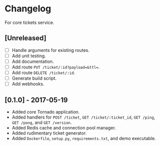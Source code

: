 # Changelog
For core tickets service.

## [Unreleased]
- [ ] Handle arguments for existing routes.
- [ ] Add unit testing.
- [ ] Add documentation.
- [ ] Add route `PUT /ticket/:id?payload=&ttl=`.
- [ ] Add route `DELETE /ticket/:id`.
- [ ] Generate build script.
- [ ] Add webhooks.

## [0.1.0] - 2017-05-19
- Added core Tornado application.
- Added handlers for `POST /ticket`, `GET /ticket/:ticket_id`, `GET /ping`, `GET /pong`, and `GET /version`.
- Added Redis cache and connection pool manager.
- Added rudimentary ticket generator.
- Added `Dockerfile`, `setup.py`, `requirements.txt`, and demo executable.
